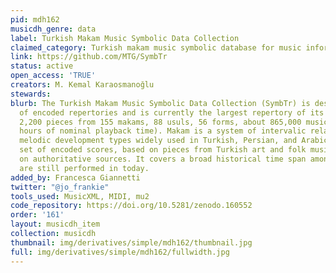 ```yaml
---
pid: mdh162
musicdh_genre: data
label: Turkish Makam Music Symbolic Data Collection
claimed_category: Turkish makam music symbolic database for music information retrieval
link: https://github.com/MTG/SymbTr
status: active
open_access: 'TRUE'
creators: M. Kemal Karaosmanoğlu
stewards:
blurb: The Turkish Makam Music Symbolic Data Collection (SymbTr) is designed for analysis
  of encoded repertories and is currently the largest repertory of its kind. It offers
  2,200 pieces from 155 makams, 88 usuls, 56 forms, about 865,000 musical notes (80
  hours of nominal playback time). Makam is a system of intervalic relationships and
  melodic development types widely used in Turkish, Persian, and Arabic music. This
  set of encoded scores, based on pieces from Turkish art and folk music, is based
  on authoritative sources. It covers a broad historical time span among pieces which
  are still performed in today.
added_by: Francesca Giannetti
twitter: "@jo_frankie"
tools_used: MusicXML, MIDI, mu2
code_repository: https://doi.org/10.5281/zenodo.160552
order: '161'
layout: musicdh_item
collection: musicdh
thumbnail: img/derivatives/simple/mdh162/thumbnail.jpg
full: img/derivatives/simple/mdh162/fullwidth.jpg
---
```

